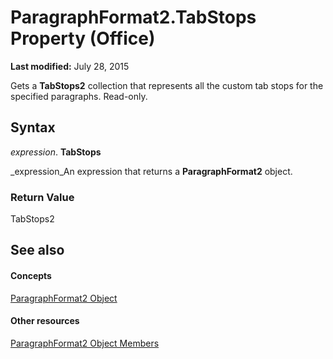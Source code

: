 
# ParagraphFormat2.TabStops Property (Office)

 **Last modified:** July 28, 2015

Gets a  **TabStops2** collection that represents all the custom tab stops for the specified paragraphs. Read-only.

## Syntax

 _expression_. **TabStops**

 _expression_An expression that returns a  **ParagraphFormat2** object.


### Return Value

TabStops2


## See also


#### Concepts


 [ParagraphFormat2 Object](05ff2b24-9603-f923-d053-e736fb2ba389.md)
#### Other resources


 [ParagraphFormat2 Object Members](c0580593-7efb-659f-02a2-67dce512ee09.md)
